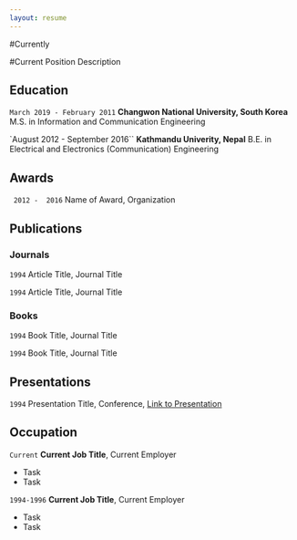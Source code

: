 ```yaml
---
layout: resume
---
```

#Currently

#Current Position Description

## Education

`March 2019 - February 2011`
__Changwon National University, South Korea__
M.S. in Information and Communication Engineering

`August 2012 - September 2016``
__Kathmandu Univerity, Nepal__
B.E. in Electrical and Electronics (Communication) Engineering 

## Awards

` 2012 -  2016`
Name of Award, Organization 

## Publications

<!-- A list is also available [online](https://scholar.google.co.uk/citations?user=LTOTl0YAAAAJ) -->

### Journals

`1994`
Article Title, Journal Title

`1994`
Article Title, Journal Title

### Books

`1994`
Book Title, Journal Title

`1994`
Book Title, Journal Title


## Presentations

`1994`
Presentation Title, Conference, <a href="https://MyWebsite.tld/presentation1">Link to Presentation</a>


## Occupation

`Current`
__Current Job Title__, Current Employer 

- Task
- Task

`1994-1996`
__Current Job Title__, Current Employer 

- Task
- Task



<!-- ### Footer

Last updated: May 2013 -->


